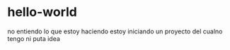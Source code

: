 # hello-world
no entiendo lo que estoy haciendo
estoy iniciando un proyecto del cualno tengo ni puta idea 
